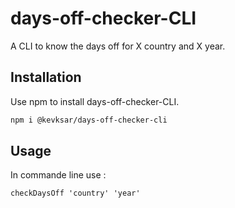 # days-off-checker-CLI

A CLI to know the days off for X country and X  year.

## Installation

Use npm to install days-off-checker-CLI.

```bash
npm i @kevksar/days-off-checker-cli
```

## Usage
In commande line use :
```
checkDaysOff 'country' 'year'
```


